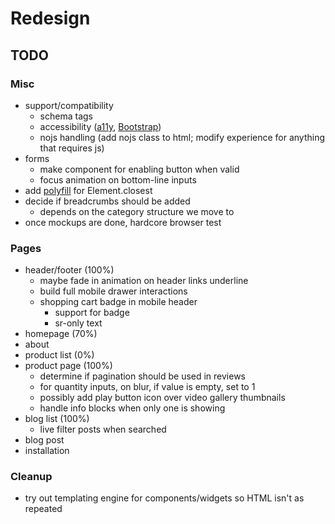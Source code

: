 # Redesign

## TODO

### Misc

- support/compatibility
  - schema tags
  - accessibility ([a11y](http://a11yproject.com/checklist.html), [Bootstrap](http://getbootstrap.com/getting-started/#accessibility))
  - nojs handling (add nojs class to html; modify experience for anything that requires js)
- forms
  - make component for enabling button when valid
  - focus animation on bottom-line inputs
- add [polyfill](https://developer.mozilla.org/en-US/docs/Web/API/Element/closest) for Element.closest
- decide if breadcrumbs should be added
  - depends on the category structure we move to
- once mockups are done, hardcore browser test

### Pages

- header/footer (100%)
  - maybe fade in animation on header links underline
  - build full mobile drawer interactions
  - shopping cart badge in mobile header
    - support for badge
    - sr-only text
- homepage (70%)
- about
- product list (0%)
- product page (100%)
  - determine if pagination should be used in reviews
  - for quantity inputs, on blur, if value is empty, set to 1
  - possibly add play button icon over video gallery thumbnails
  - handle info blocks when only one is showing
- blog list (100%)
  - live filter posts when searched
- blog post
- installation

### Cleanup

- try out templating engine for components/widgets so HTML isn't as repeated
